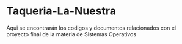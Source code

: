# Taqueria-La-Nuestra
Aqui se encontrarán los codigos y documentos relacionados con el proyecto final de la materia de Sistemas Operativos
